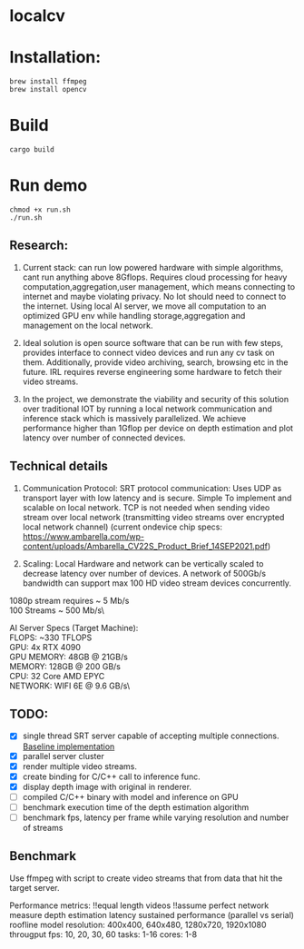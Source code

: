 # localcv 

# Installation:
```
brew install ffmpeg
brew install opencv
```

# Build
```
cargo build
```

# Run demo
```
chmod +x run.sh
./run.sh
```

## Research: 
1. Current stack: can run low powered hardware with simple algorithms, cant run anything above 8Gflops. Requires cloud processing for heavy computation,aggregation,user management, which means connecting to internet and maybe violating privacy. No Iot should need to connect to the internet. Using local AI server, we move all computation to an optimized GPU env while handling storage,aggregation and management on the local network.

2. Ideal solution is open source software that can be run with few steps, provides interface to connect video devices and run any cv task on them. Additionally, provide video archiving, search, browsing etc in the future.
IRL requires reverse engineering some hardware to fetch their video streams.

3. In the project,  we demonstrate the viability and security of this solution over traditional IOT by running a local network communication and inference stack which is massively parallelized. We achieve performance higher than 1Gflop per device on depth estimation and plot latency over number of connected devices.


## Technical details

1. Communication Protocol: SRT protocol communication: Uses UDP as transport layer with low latency and is secure. Simple To implement and scalable on local network. TCP is not needed when sending video stream over local network (transmitting video streams over encrypted local network channel) (current ondevice chip specs: https://www.ambarella.com/wp-content/uploads/Ambarella_CV22S_Product_Brief_14SEP2021.pdf)

2. Scaling: Local Hardware and network can be vertically scaled to decrease latency over number of devices. A network of 500Gb/s bandwidth can support max 100 HD video stream devices concurrently.

1080p stream requires ~ 5 Mb/s\
100 Streams ~ 500 Mb/s\

AI Server Specs (Target Machine): \
FLOPS: ~330 TFLOPS  \
GPU: 4x RTX 4090 \
GPU MEMORY: 48GB @ 21GB/s\
MEMORY: 128GB @ 200 GB/s\
CPU: 32 Core AMD EPYC\
NETWORK: WIFI 6E @ 9.6 GB/s\


## TODO: 
- [x] single thread SRT server capable of accepting multiple connections. [Baseline implementation](https://github.com/Haivision/srt)
- [x] parallel server cluster
- [x] render multiple video streams.
- [x] create binding for C/C++ call to inference func.
- [x] display depth image with original in renderer.
- [ ] compiled C/C++ binary with model and inference on GPU
- [ ] benchmark execution time of the depth estimation algorithm
- [ ] benchmark fps, latency per frame while varying resolution and number of streams

## Benchmark
Use ffmpeg with script to create video streams that from data that hit the target server.

Performance metrics: 
    !!equal length videos
    !!assume perfect network
    measure depth estimation latency
    sustained performance (parallel vs serial)
    roofline model
    resolution: 400x400, 640x480, 1280x720, 1920x1080
    througput fps: 10, 20, 30, 60
    tasks: 1-16
    cores: 1-8



